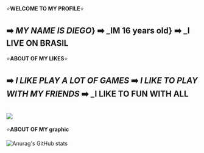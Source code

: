 ⭐**WELCOME TO MY PROFILE**⭐

➡️ _MY NAME IS DIEGO_}
➡️ _IM 16 years old}
➡️ _I LIVE ON BRASIL
----------------------------
⭐**ABOUT OF MY LIKES**⭐

➡️ _I LIKE PLAY A LOT OF GAMES_
➡️ _I LIKE TO PLAY WITH MY FRIENDS_
➡️ _I LIKE TO FUN WITH ALL
----------------------------
![](https://media1.tenor.com/m/KqGmy61ksqoAAAAC/hollow-knight.gif)
---------------------------
⭐**ABOUT OF MY graphic**


![Anurag's GitHub stats](https://github-readme-stats.vercel.app/api?username=diegoo080717AL&show_icons=true&theme=merko)

